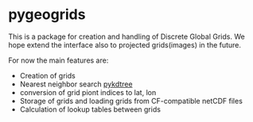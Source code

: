 # pygeogrids #

This is a package for creation and handling of Discrete Global Grids. We hope
extend the interface also to projected grids(images) in the future.

For now the main features are:

- Creation of grids
- Nearest neighbor search [pykdtree](https://github.com/storpipfugl/pykdtree)
- conversion of grid piont indices to lat, lon
- Storage of grids and loading grids from CF-compatible netCDF files
- Calculation of lookup tables between grids

